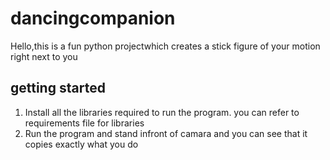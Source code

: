 # dancingcompanion
Hello,this is a  fun python projectwhich creates a stick figure of your motion right next to you 
## getting started
1. Install  all the libraries required to run the program. you can refer to requirements file for libraries
2. Run the program and stand infront of camara and you can see that it copies exactly what you do 
